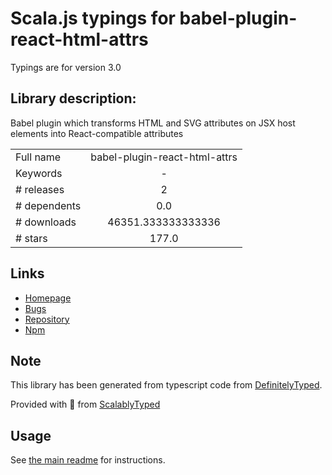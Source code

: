 
# Scala.js typings for babel-plugin-react-html-attrs

Typings are for version 3.0

## Library description:
Babel plugin which transforms HTML and SVG attributes on JSX host elements into React-compatible attributes

|                    |                 |
| ------------------ | :-------------: |
| Full name          | babel-plugin-react-html-attrs |
| Keywords           | - |
| # releases         | 2 |
| # dependents       | 0.0 |
| # downloads        | 46351.333333333336 |
| # stars            | 177.0 |

## Links
- [Homepage](https://github.com/insin/babel-plugin-react-html-attrs#readme)
- [Bugs](https://github.com/insin/babel-plugin-react-html-attrs/issues)
- [Repository](https://github.com/insin/babel-plugin-react-html-attrs)
- [Npm](https://www.npmjs.com/package/babel-plugin-react-html-attrs)
    


## Note
This library has been generated from typescript code from [DefinitelyTyped](https://definitelytyped.org).

Provided with :purple_heart: from [ScalablyTyped](https://github.com/oyvindberg/ScalablyTyped)

## Usage
See [the main readme](../../readme.md) for instructions.



